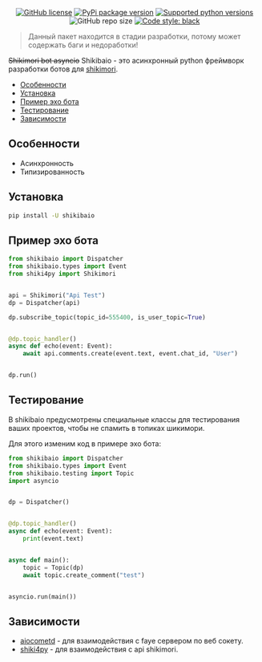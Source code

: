 <p align="center">
  <a href="https://github.com/ren3104/shikibaio/blob/main/LICENSE"><img alt="GitHub license" src="https://img.shields.io/github/license/ren3104/shikibaio"></a>
  <a href="https://pypi.org/project/shikibaio"><img src="https://img.shields.io/pypi/v/shikibaio?color=blue&logo=pypi&logoColor=FFE873" alt="PyPi package version"></a>
  <a href="https://pypi.org/project/shikibaio"><img src="https://img.shields.io/pypi/pyversions/shikibaio.svg?logo=python&logoColor=FFE873" alt="Supported python versions"></a>
  <img src="https://img.shields.io/github/repo-size/ren3104/shikibaio" alt="GitHub repo size">
  <a href="https://github.com/psf/black"><img src="https://img.shields.io/badge/code%20style-black-000000.svg" alt="Code style: black"></a>
</p>

> Данный пакет находится в стадии разработки, потому может содержать баги и недоработки!

~~Shikimori bot asyncio~~ Shikibaio - это асинхронный python фреймворк разработки ботов для [shikimori](https://shikimori.one).

- [Особенности](#особенности)
- [Установка](#установка)
- [Пример эхо бота](#пример-эхо-бота)
- [Тестирование](#тестирование)
- [Зависимости](#зависимости)

## Особенности
- Асинхронность
- Типизированность

## Установка
```bash
pip install -U shikibaio
```

## Пример эхо бота
```python
from shikibaio import Dispatcher
from shikibaio.types import Event
from shiki4py import Shikimori


api = Shikimori("Api Test")
dp = Dispatcher(api)

dp.subscribe_topic(topic_id=555400, is_user_topic=True)


@dp.topic_handler()
async def echo(event: Event):
    await api.comments.create(event.text, event.chat_id, "User")


dp.run()
```

## Тестирование
В shikibaio предусмотрены специальные классы для тестирования ваших проектов, чтобы не спамить в топиках шикимори.

Для этого изменим код в примере эхо бота:
```python
from shikibaio import Dispatcher
from shikibaio.types import Event
from shikibaio.testing import Topic
import asyncio


dp = Dispatcher()


@dp.topic_handler()
async def echo(event: Event):
    print(event.text)


async def main():
    topic = Topic(dp)
    await topic.create_comment("test")


asyncio.run(main())
```

## Зависимости
- [aiocometd](https://github.com/robertmrk/aiocometd) - для взаимодействия с faye сервером по веб сокету.
- [shiki4py]() - для взаимодействия c api shikimori.
